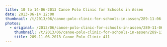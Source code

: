 ```yaml
---
title: 10 to 14-06-2013 Canoe Polo Clinic for Schools in Assen
date: 2013-06-14 12:00
thumbnail: /t/2013/06/canoe-polo-clinic-for-schools-in-assen/289-11-06-2013-canoe-polo-clinic-411.jpg
photos:
  - original: /2013/06/canoe-polo-clinic-for-schools-in-assen/289-11-06-2013-canoe-polo-clinic-411.jpg
    thumbnail: /t/2013/06/canoe-polo-clinic-for-schools-in-assen/289-11-06-2013-canoe-polo-clinic-411.jpg
    title: 289-11-06-2013 Canoe Polo Clinic 411
---
```

